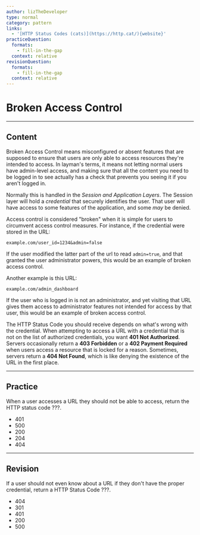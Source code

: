 ```yaml
---
author: lizTheDeveloper
type: normal
category: pattern
links:
  - '[HTTP Status Codes (cats)](https://http.cat/){website}'
practiceQuestion:
  formats:
    - fill-in-the-gap
  context: relative
revisionQuestion:
  formats:
    - fill-in-the-gap
  context: relative
---
```


# Broken Access Control


---

## Content

Broken Access Control means misconfigured or absent features that are supposed to ensure that users are only able to access resources they're intended to access. In layman's terms, it means not letting normal users have admin-level access, and making sure that all the content you need to be logged in to see actually has a check that prevents you seeing it if you aren't logged in.

Normally this is handled in the *Session and Application Layers*. The Session layer will hold a *credential* that securely identifies the user. That user will have access to some features of the application, and some *may* be denied.

Access control is considered "broken" when it is simple for users to circumvent access control measures. For instance, if the credential were stored in the URL:

```plain-text
example.com/user_id=1234&admin=false
```

If the user modified the latter part of the url to read `admin=true`, and that granted the user administrator powers, this would be an example of broken access control.

Another example is this URL:

```plain-text
example.com/admin_dashboard
```

If the user who is logged in is not an administrator, and yet visiting that URL gives them access to administrator features not intended for access by that user, this would be an example of broken access control.

The HTTP Status Code you should receive depends on what's wrong with the credential. When attempting to access a URL with a credential that is not on the list of authorized credentials, you want **401 Not Authorized**. Servers occasionally return a **403 Forbidden** or a **402 Payment Required** when users access a resource that is locked for a reason. Sometimes, servers return a **404 Not Found**, which is like denying the existence of the URL in the first place.


---

## Practice

When a user accesses a URL they should not be able to access, return the HTTP status code ???.

- 401
- 500
- 200
- 204
- 404


---

## Revision

If a user should not even know about a URL if they don't have the proper credential, return a HTTP Status Code ???.

- 404
- 301
- 401
- 200
- 500

